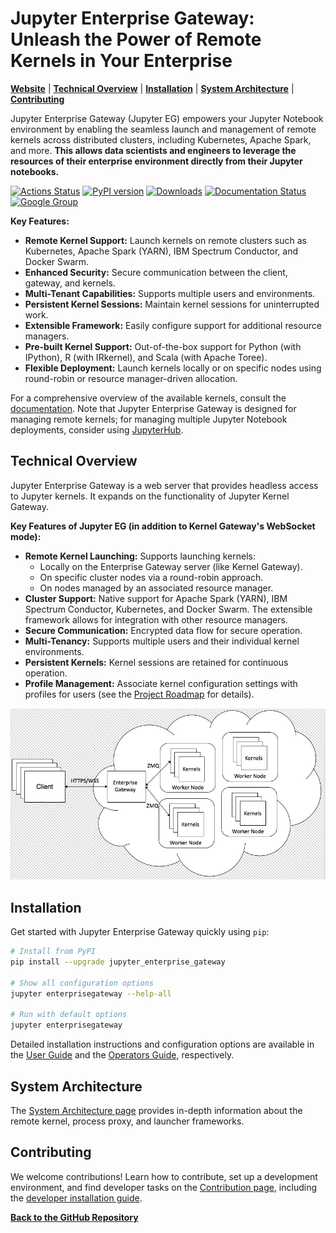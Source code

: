 # Jupyter Enterprise Gateway: Unleash the Power of Remote Kernels in Your Enterprise

**[Website](https://jupyter-enterprise-gateway.readthedocs.io/)** |
**[Technical Overview](#technical-overview)** |
**[Installation](#installation)** |
**[System Architecture](#system-architecture)** |
**[Contributing](#contributing)**

Jupyter Enterprise Gateway (Jupyter EG) empowers your Jupyter Notebook environment by enabling the seamless launch and management of remote kernels across distributed clusters, including Kubernetes, Apache Spark, and more. **This allows data scientists and engineers to leverage the resources of their enterprise environment directly from their Jupyter notebooks.**

[![Actions Status](https://github.com/jupyter-server/enterprise_gateway/workflows/Builds/badge.svg)](https://github.com/jupyter-server/enterprise_gateway/actions)
[![PyPI version](https://badge.fury.io/py/jupyter-enterprise-gateway.svg)](https://badge.fury.io/py/jupyter-enterprise-gateway)
[![Downloads](https://pepy.tech/badge/jupyter-enterprise-gateway/month)](https://pepy.tech/project/jupyter-enterprise-gateway)
[![Documentation Status](https://readthedocs.org/projects/jupyter-enterprise-gateway/badge/?version=latest)](https://jupyter-enterprise-gateway.readthedocs.io/en/latest/?badge=latest)
[![Google Group](https://img.shields.io/badge/google-group-blue.svg)](https://groups.google.com/forum/#!forum/jupyter)

**Key Features:**

*   **Remote Kernel Support:** Launch kernels on remote clusters such as Kubernetes, Apache Spark (YARN), IBM Spectrum Conductor, and Docker Swarm.
*   **Enhanced Security:** Secure communication between the client, gateway, and kernels.
*   **Multi-Tenant Capabilities:** Supports multiple users and environments.
*   **Persistent Kernel Sessions:** Maintain kernel sessions for uninterrupted work.
*   **Extensible Framework:** Easily configure support for additional resource managers.
*   **Pre-built Kernel Support:** Out-of-the-box support for Python (with IPython), R (with IRkernel), and Scala (with Apache Toree).
*   **Flexible Deployment:** Launch kernels locally or on specific nodes using round-robin or resource manager-driven allocation.

For a comprehensive overview of the available kernels, consult the [documentation](https://jupyter-enterprise-gateway.readthedocs.io/en/latest). Note that Jupyter Enterprise Gateway is designed for managing remote kernels; for managing multiple Jupyter Notebook deployments, consider using [JupyterHub](https://github.com/jupyterhub/jupyterhub).

## Technical Overview

Jupyter Enterprise Gateway is a web server that provides headless access to Jupyter kernels. It expands on the functionality of Jupyter Kernel Gateway.

**Key Features of Jupyter EG (in addition to Kernel Gateway's WebSocket mode):**

*   **Remote Kernel Launching:** Supports launching kernels:
    *   Locally on the Enterprise Gateway server (like Kernel Gateway).
    *   On specific cluster nodes via a round-robin approach.
    *   On nodes managed by an associated resource manager.
*   **Cluster Support:**  Native support for Apache Spark (YARN), IBM Spectrum Conductor, Kubernetes, and Docker Swarm. The extensible framework allows for integration with other resource managers.
*   **Secure Communication:** Encrypted data flow for secure operation.
*   **Multi-Tenancy:**  Supports multiple users and their individual kernel environments.
*   **Persistent Kernels:**  Kernel sessions are retained for continuous operation.
*   **Profile Management:**  Associate kernel configuration settings with profiles for users (see the [Project Roadmap](https://jupyter-enterprise-gateway.readthedocs.io/en/latest/contributors/roadmap.html) for details).

![Deployment Diagram](https://github.com/jupyter-server/enterprise_gateway/blob/main/docs/source/images/deployment.png?raw=true)

## Installation

Get started with Jupyter Enterprise Gateway quickly using `pip`:

```bash
# Install from PyPI
pip install --upgrade jupyter_enterprise_gateway

# Show all configuration options
jupyter enterprisegateway --help-all

# Run with default options
jupyter enterprisegateway
```

Detailed installation instructions and configuration options are available in the [User Guide](https://jupyter-enterprise-gateway.readthedocs.io/en/latest/users/index.html) and the [Operators Guide](https://jupyter-enterprise-gateway.readthedocs.io/en/latest/operators/index.html#configuring-enterprise-gateway), respectively.

## System Architecture

The [System Architecture page](https://jupyter-enterprise-gateway.readthedocs.io/en/latest/contributors/system-architecture.html) provides in-depth information about the remote kernel, process proxy, and launcher frameworks.

## Contributing

We welcome contributions! Learn how to contribute, set up a development environment, and find developer tasks on the [Contribution page](https://jupyter-enterprise-gateway.readthedocs.io/en/latest/contributors/contrib.html), including the [developer installation guide](https://jupyter-enterprise-gateway.readthedocs.io/en/latest/contributors/devinstall.html).

**[Back to the GitHub Repository](https://github.com/jupyter-server/enterprise_gateway)**